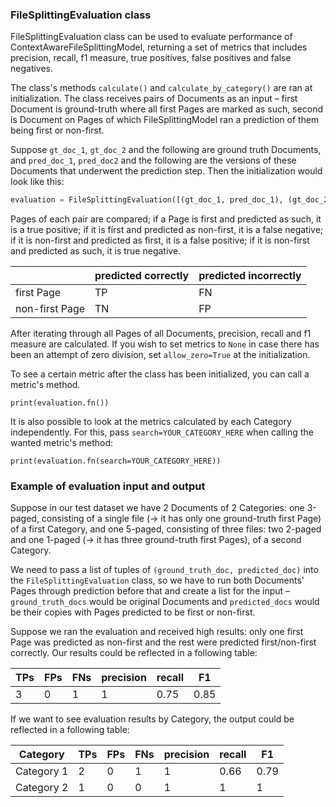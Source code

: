 ### FileSplittingEvaluation class

FileSplittingEvaluation class can be used to evaluate performance of ContextAwareFileSplittingModel, returning a set of 
metrics that includes precision, recall, f1 measure, true positives, false positives and false negatives. 

The class's methods `calculate()` and `calculate_by_category()` are ran at initialization. The class receives pairs of 
Documents as an input – first Document is ground-truth where all first Pages are marked as such, second is Document on 
Pages of which FileSplittingModel ran a prediction of them being first or non-first. 

Suppose `gt_doc_1`, `gt_doc_2` and the following are ground truth Documents, and `pred_doc_1`, `pred_doc2` and the 
following are the versions of these Documents that underwent the prediction step. Then the initialization would look 
like this:
```python
evaluation = FileSplittingEvaluation([(gt_doc_1, pred_doc_1), (gt_doc_2, pred_doc_2), ...])
```

Pages of each pair are compared; if a Page is first and predicted as such, it is a true positive; if it is first and 
predicted as non-first, it is a false negative; if it is non-first and predicted as first, it is a false positive; if 
it is non-first and predicted as such, it is true negative. 

|  | predicted correctly | predicted incorrectly |
| ------ | ------ | ------ |
|    first Page    |    TP    | FN |
|    non-first Page    |   TN     | FP |

After iterating through all Pages of all Documents, precision, recall and f1 measure are calculated. If you wish to set 
metrics to `None` in case there has been an attempt of zero division, set `allow_zero=True` at the initialization.


To see a certain metric after the class has been initialized, you can call a metric's method. 
```
print(evaluation.fn())
```

It is also possible to look at the metrics calculated by each Category independently. For this, pass `search=YOUR_CATEGORY_HERE` when calling the wanted metric's method: 
```
print(evaluation.fn(search=YOUR_CATEGORY_HERE))
``` 

### Example of evaluation input and output 

Suppose in our test dataset we have 2 Documents of 2 Categories: one 3-paged, consisting of a single file (-> it has only one ground-truth first Page) of a first Category, and one 5-paged, consisting of three files: two 2-paged and one 1-paged (-> it has three ground-truth first Pages), of a second Category.

We need to pass a list of tuples of `(ground_truth_doc, predicted_doc)` into the `FileSplittingEvaluation` class, so we have to run both Documents' Pages through prediction before that and create a list for the input – `ground_truth_docs` would be original Documents and `predicted_docs` would be their copies with Pages predicted to be first or non-first.

Suppose we ran the evaluation and received high results: only one first Page was predicted as non-first and the rest were predicted first/non-first correctly. Our results could be reflected in a following table:

| TPs | FPs | FNs | precision | recall | F1    |
| ---- | ---- | ----- | ---- | ---- |-------|
| 3 | 0 | 1 | 1 | 0.75 | 0.85  |

If we want to see evaluation results by Category, the output could be reflected in a following table:

| Category | TPs | FPs | FNs | precision | recall | F1    |
| ---- | ---- | ---- | ---- | ---- | ---- |-------|
| Category 1 | 2 | 0 | 1 | 1 | 0.66 | 0.79  |
| Category 2 | 1 | 0 | 0 | 1 | 1 | 1     |
